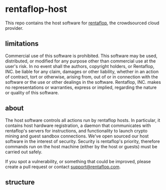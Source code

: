 # rentaflop-host

This repo contains the host software for [rentaflop](https://rentaflop.com), the crowdsourced cloud provider.

## limitations
Commercial use of this software is prohibited. This software may be used, distributed, or modified for any purpose
other than commercial use at the user's risk. In no event shall the authors, copyright holders, or Rentaflop, INC. be
liable for any claim, damages or other liability, whether in an action of contract, tort or otherwise, arising from,
out of or in connection with the software or the use or other dealings in the software. Rentaflop, INC. makes no
representations or warranties, express or implied, regarding the nature or quality of this software.

## about
The host software controls all actions run by rentaflop hosts. In particular, it contains host hardware registration,
a daemon that communicates with rentaflop's servers for instructions, and functionality to launch crypto mining and
guest sandbox connections. We've open sourced our host software in the interest of security. Security is rentaflop's
priority, therefore commands run on the host machine (either by the host or guests) must be carried out safely.

If you spot a vulnerability, or something that could be improved, please create a pull request or contact support@rentaflop.com.

## structure